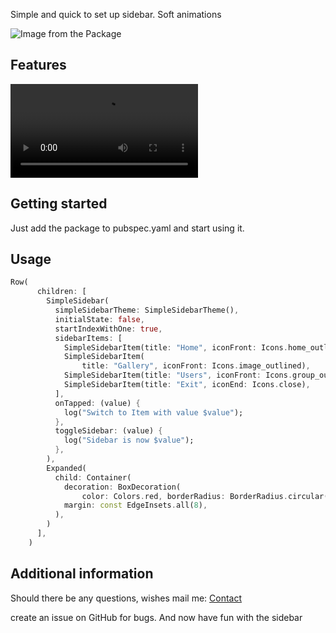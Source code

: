 Simple and quick to set up sidebar. Soft animations

![Image from the Package](http://mediahub.glocknerstudios.at/sidebar/SimpleSidebar002.png)

## Features

![Video from the Package](http://mediahub.glocknerstudios.at/sidebar/presentation.mp4)

## Getting started

Just add the package to pubspec.yaml and start using it.

## Usage

```dart
Row(
      children: [
        SimpleSidebar(
          simpleSidebarTheme: SimpleSidebarTheme(),
          initialState: false,
          startIndexWithOne: true,
          sidebarItems: [
            SimpleSidebarItem(title: "Home", iconFront: Icons.home_outlined),
            SimpleSidebarItem(
                title: "Gallery", iconFront: Icons.image_outlined),
            SimpleSidebarItem(title: "Users", iconFront: Icons.group_outlined),
            SimpleSidebarItem(title: "Exit", iconEnd: Icons.close),
          ],
          onTapped: (value) {
            log("Switch to Item with value $value");
          },
          toggleSidebar: (value) {
            log("Sidebar is now $value");
          },
        ),
        Expanded(
          child: Container(
            decoration: BoxDecoration(
                color: Colors.red, borderRadius: BorderRadius.circular(16)),
            margin: const EdgeInsets.all(8),
          ),
        )
      ],
    )
```

## Additional information

Should there be any questions, wishes mail me: [Contact](mailto:support@glocknerstudios.at)

create an issue on GitHub for bugs.
And now have fun with the sidebar